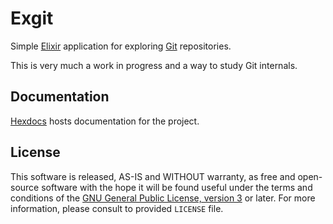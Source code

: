 # Exgit #

Simple [Elixir][2] application for exploring [Git][1] repositories.

This is very much a work in progress and a way to study Git internals.

## Documentation ##

[Hexdocs][3] hosts documentation for the project.

## License ##

This software is released, AS-IS and WITHOUT warranty, as free and open-source
software with the hope it will be found useful under the terms and conditions
of the [GNU General Public License, version 3][4] or later. For more
information, please consult to provided `LICENSE` file.

[1]: https://git-scm.com

[2]: http://elixir-lang.org

[3]: https://hexdocs.pm/exgit

[4]: https://www.gnu.org/licenses/gpl.html
